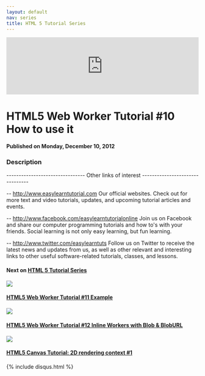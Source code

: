 ```yaml
---
layout: default
nav: series
title: HTML 5 Tutorial Series
---
```


<div class="container">
    <div class="row mt grid">
        <div class="mt"></div>
        <div class="row" style="margin-bottom: 20px;">
            <div class="col-sm-push-1 col-sm-10 col-md-push-2 col-md-8">
                <div class="video-container">
                    <iframe width="100%" src="https://www.youtube.com/embed/Wv19ltLFWho" frameborder="0" allowfullscreen></iframe>
                </div>
            </div>
            <div class="clearfix"></div>
            <div class="col-md-8">
                <h1>HTML5 Web Worker Tutorial #10 How to use it</h1>
                <h4>Published on Monday, December 10, 2012</h4>
                <h3>Description</h3>
                <p>--------------------------------
Other links of interest
--------------------------------

-- http://www.easylearntutorial.com Our official websites. Check out for more text and video tutorials, updates, and upcoming tutorial articles and events.

-- http://www.facebook.com/easylearntutorialonline Join us on Facebook and share our computer programming tutorials and how to's with your friends. Social learning is not only easy learning, but fun learning.

-- http://www.twitter.com/easylearntuts Follow us on Twitter to receive the latest news and updates from us, as well as other relevant and interesting links to other useful software-related tutorials, classes, and lessons.</p>
            </div>
            <div class="col-md-4">
                <h4>Next on <a href="/series/html-5-tutorial-series">HTML 5 Tutorial Series</a></h4><div class="row" style="margin-bottom: 20px">
            <div class="col-md-6">
                <a href="/series/html-5-tutorial-series/html5-web-worker-tutorial-11-example">
                    <img src="/img/blank.gif" data-echo="https://i.ytimg.com/vi/3T7YwAA5I2Y/hqdefault.jpg" class="img-responsive" />
                </a>
            </div>
            <div class="col-md-6">
                <h4>
                    <a href="/series/html-5-tutorial-series/html5-web-worker-tutorial-11-example">HTML5 Web Worker Tutorial #11 Example</a>
                </h4>
            </div>
        </div><div class="row" style="margin-bottom: 20px">
            <div class="col-md-6">
                <a href="/series/html-5-tutorial-series/html5-web-worker-tutorial-12-inline-workers-with-blob-bloburl">
                    <img src="/img/blank.gif" data-echo="https://i.ytimg.com/vi/h6Gnun8-zoA/hqdefault.jpg" class="img-responsive" />
                </a>
            </div>
            <div class="col-md-6">
                <h4>
                    <a href="/series/html-5-tutorial-series/html5-web-worker-tutorial-12-inline-workers-with-blob-bloburl">HTML5 Web Worker Tutorial #12 Inline Workers with Blob & BlobURL</a>
                </h4>
            </div>
        </div><div class="row" style="margin-bottom: 20px">
            <div class="col-md-6">
                <a href="/series/html-5-tutorial-series/html5-canvas-tutorial-2d-rendering-context-1">
                    <img src="/img/blank.gif" data-echo="https://i.ytimg.com/vi/6PRdWK8MZqo/hqdefault.jpg" class="img-responsive" />
                </a>
            </div>
            <div class="col-md-6">
                <h4>
                    <a href="/series/html-5-tutorial-series/html5-canvas-tutorial-2d-rendering-context-1">HTML5 Canvas Tutorial: 2D rendering context #1</a>
                </h4>
            </div>
        </div>
            </div>
            <div class="col-md-8">
                {% include disqus.html %}
            </div>
        </div>
    </div>
    <div class="row mt grid"></div>
</div>
